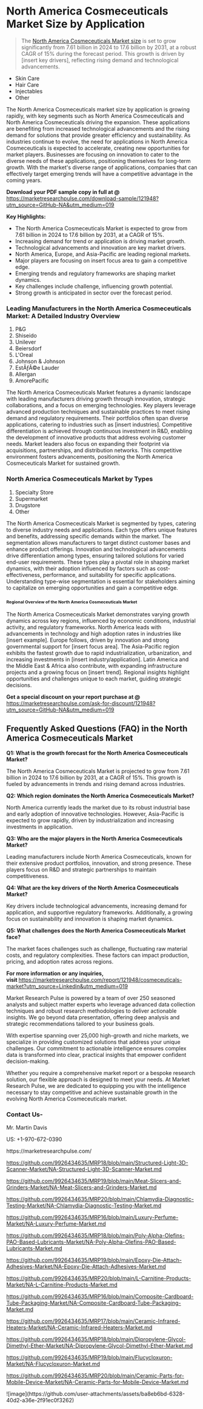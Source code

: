<h1>North America Cosmeceuticals Market&nbsp;Size by Application</h1><blockquote><p>The <a href="https://marketresearchpulse.com/download-sample/121948?utm_source=GitHub-NA&amp;utm_medium=019">North America Cosmeceuticals Market size</a> is set to grow significantly from 7.61 billion in 2024 to 17.6 billion by 2031, at a robust CAGR of 15% during the forecast period. This growth is driven by [insert key drivers], reflecting rising demand and technological advancements.</p></blockquote><ul><li>Skin Care<li> Hair Care<li> Injectables<li> Other</li></ul><p>The North America Cosmeceuticals market size by application is growing rapidly, with key segments such as North America Cosmeceuticals and North America Cosmeceuticals driving the expansion. These applications are benefiting from increased technological advancements and the rising demand for solutions that provide greater efficiency and sustainability. As industries continue to evolve, the need for applications in North America Cosmeceuticals is expected to accelerate, creating new opportunities for market players. Businesses are focusing on innovation to cater to the diverse needs of these applications, positioning themselves for long-term growth. With the market's diverse range of applications, companies that can effectively target emerging trends will have a competitive advantage in the coming years.</p><p><strong>Download your PDF sample copy in full at @ </strong><a href="https://marketresearchpulse.com/download-sample/121948?utm_source=GitHub-NA&amp;utm_medium=019">https://marketresearchpulse.com/download-sample/121948?utm_source=GitHub-NA&amp;utm_medium=019</a></p><p><strong>Key Highlights: </strong></p><ul><li>The North America Cosmeceuticals Market is expected to grow from 7.61 billion in 2024 to 17.6 billion by 2031, at a CAGR of 15%.</li><li>Increasing demand for trend or application is driving market growth.</li><li>Technological advancements and innovation are key market drivers.</li><li>North America, Europe, and Asia-Pacific are leading regional markets.</li><li>Major players are focusing on insert focus area to gain a competitive edge.</li><li>Emerging trends and regulatory frameworks are shaping market dynamics.</li><li>Key challenges include challenge, influencing growth potential.</li><li>Strong growth is anticipated in sector over the forecast period.</li></ul><h3>Leading Manufacturers in the North America Cosmeceuticals Market: A Detailed Industry Overview</h3><ol><li>P&G</li><li>Shiseido</li><li>Unilever</li><li>Beiersdorf</li><li>L'Oreal</li><li>Johnson & Johnson</li><li>EstÃƒÂ©e Lauder</li><li>Allergan</li><li>AmorePacific</li></ol><div class="flex max-w-full flex-col flex-grow"><div class="min-h-8 text-message flex w-full flex-col items-end gap-2 whitespace-normal break-words [.text-message+&amp;]:mt-5" dir="auto" data-message-author-role="assistant" data-message-id="fd8432e4-4910-450d-b182-61b7bfb0a01f" data-message-model-slug="gpt-4o"><div class="flex w-full flex-col gap-1 empty:hidden first:pt-[3px]"><div class="markdown prose w-full break-words dark:prose-invert light"><p>The North America Cosmeceuticals Market features a dynamic landscape with leading manufacturers driving growth through innovation, strategic collaborations, and a focus on emerging technologies. Key players leverage advanced production techniques and sustainable practices to meet rising demand and regulatory requirements. Their portfolios often span diverse applications, catering to industries such as [insert industries]. Competitive differentiation is achieved through continuous investment in R&amp;D, enabling the development of innovative products that address evolving customer needs. Market leaders also focus on expanding their footprint via acquisitions, partnerships, and distribution networks. This competitive environment fosters advancements, positioning the North America Cosmeceuticals Market for sustained growth.</p></div></div></div></div><h3>North America Cosmeceuticals Market by Types</h3><ol><li>Specialty Store<li> Supermarket<li> Drugstore<li> Other</li></ol><div class="flex max-w-full flex-col flex-grow"><div class="min-h-8 text-message flex w-full flex-col items-end gap-2 whitespace-normal break-words [.text-message+&amp;]:mt-5" dir="auto" data-message-author-role="assistant" data-message-id="084470be-0bb7-4664-bddf-5156b4f41249" data-message-model-slug="gpt-4o-mini"><div class="flex w-full flex-col gap-1 empty:hidden first:pt-[3px]"><div class="markdown prose w-full break-words dark:prose-invert light"><p>The North America Cosmeceuticals Market is segmented by types, catering to diverse industry needs and applications. Each type offers unique features and benefits, addressing specific demands within the market. The segmentation allows manufacturers to target distinct customer bases and enhance product offerings. Innovation and technological advancements drive differentiation among types, ensuring tailored solutions for varied end-user requirements. These types play a pivotal role in shaping market dynamics, with their adoption influenced by factors such as cost-effectiveness, performance, and suitability for specific applications. Understanding type-wise segmentation is essential for stakeholders aiming to capitalize on emerging opportunities and gain a competitive edge.</p></div></div></div></div><h3><span style="font-size: 11px;">Regional Overview of the North America Cosmeceuticals Market</span></h3><div class="flex max-w-full flex-col flex-grow"><div class="min-h-8 text-message flex w-full flex-col items-end gap-2 whitespace-normal break-words [.text-message+&amp;]:mt-5" dir="auto" data-message-author-role="assistant" data-message-id="e9038762-ce64-4e30-91c9-9bd413514231" data-message-model-slug="gpt-4o-mini"><div class="flex w-full flex-col gap-1 empty:hidden first:pt-[3px]"><div class="markdown prose w-full break-words dark:prose-invert light"><p>The North America Cosmeceuticals Market demonstrates varying growth dynamics across key regions, influenced by economic conditions, industrial activity, and regulatory frameworks. North America leads with advancements in technology and high adoption rates in industries like [insert example]. Europe follows, driven by innovation and strong governmental support for [insert focus area]. The Asia-Pacific region exhibits the fastest growth due to rapid industrialization, urbanization, and increasing investments in [insert industry/application]. Latin America and the Middle East &amp; Africa also contribute, with expanding infrastructure projects and a growing focus on [insert trend]. Regional insights highlight opportunities and challenges unique to each market, guiding strategic decisions.</p></div></div></div></div><p><strong>Get a special discount on your report purchase at @ </strong><a href="https://marketresearchpulse.com/ask-for-discount/121948?utm_source=GitHub-NA&amp;utm_medium=019">https://marketresearchpulse.com/ask-for-discount/121948?utm_source=GitHub-NA&amp;utm_medium=019</a></p><h2>Frequently Asked Questions (FAQ) in the North America Cosmeceuticals Market</h2><p><strong>Q1: What is the growth forecast for the North America Cosmeceuticals Market?</strong></p><p>The North America Cosmeceuticals Market is projected to grow from 7.61 billion in 2024 to 17.6 billion by 2031, at a CAGR of 15%. This growth is fueled by advancements in trends and rising demand across industries.</p><p><strong>Q2: Which region dominates the North America Cosmeceuticals Market?</strong></p><p>North America currently leads the market due to its robust industrial base and early adoption of innovative technologies. However, Asia-Pacific is expected to grow rapidly, driven by industrialization and increasing investments in application.</p><p><strong>Q3: Who are the major players in the North America Cosmeceuticals Market?</strong></p><p>Leading manufacturers include North America Cosmeceuticals, known for their extensive product portfolios, innovation, and strong presence. These players focus on R&amp;D and strategic partnerships to maintain competitiveness.</p><p><strong>Q4: What are the key drivers of the North America Cosmeceuticals Market?</strong></p><p>Key drivers include technological advancements, increasing demand for application, and supportive regulatory frameworks. Additionally, a growing focus on sustainability and innovation is shaping market dynamics.</p><p><strong>Q5: What challenges does the North America Cosmeceuticals Market face?</strong></p><p>The market faces challenges such as challenge, fluctuating raw material costs, and regulatory complexities. These factors can impact production, pricing, and adoption rates across regions.</p><p><strong>For more information or any inquiries, visit&nbsp;</strong><a href="https://marketresearchpulse.com/report/121948/cosmeceuticals-market?utm_source=Linkedin&utm_medium=019">https://marketresearchpulse.com/report/121948/cosmeceuticals-market?utm_source=Linkedin&utm_medium=019</a></p><p>Market Research Pulse is powered by a team of over 250 seasoned analysts and subject matter experts who leverage advanced data collection techniques and robust research methodologies to deliver actionable insights. We go beyond data presentation, offering deep analysis and strategic recommendations tailored to your business goals.</p><p>With expertise spanning over 25,000 high-growth and niche markets, we specialize in providing customized solutions that address your unique challenges. Our commitment to actionable intelligence ensures complex data is transformed into clear, practical insights that empower confident decision-making.</p><p>Whether you require a comprehensive market report or a bespoke research solution, our flexible approach is designed to meet your needs. At Market Research Pulse, we are dedicated to equipping you with the intelligence necessary to stay competitive and achieve sustainable growth in the evolving North America Cosmeceuticals market.</p><h3><strong>Contact Us-</strong></h3><p>Mr. Martin Davis</p><p>US: +1-970-672-0390</p><p>https://marketresearchpulse.com/</p><p><a href="https://github.com/9926434635/MRP18/blob/main/Structured-Light-3D-Scanner-Market/NA-Structured-Light-3D-Scanner-Market.md">https://github.com/9926434635/MRP18/blob/main/Structured-Light-3D-Scanner-Market/NA-Structured-Light-3D-Scanner-Market.md</a></p><p><a href="https://github.com/9926434635/MRP19/blob/main/Meat-Slicers-and-Grinders-Market/NA-Meat-Slicers-and-Grinders-Market.md">https://github.com/9926434635/MRP19/blob/main/Meat-Slicers-and-Grinders-Market/NA-Meat-Slicers-and-Grinders-Market.md</a></p><p><a href="https://github.com/9926434635/MRP20/blob/main/Chlamydia-Diagnostic-Testing-Market/NA-Chlamydia-Diagnostic-Testing-Market.md">https://github.com/9926434635/MRP20/blob/main/Chlamydia-Diagnostic-Testing-Market/NA-Chlamydia-Diagnostic-Testing-Market.md</a></p><p><a href="https://github.com/9926434635/MRP16/blob/main/Luxury-Perfume-Market/NA-Luxury-Perfume-Market.md">https://github.com/9926434635/MRP16/blob/main/Luxury-Perfume-Market/NA-Luxury-Perfume-Market.md</a></p><p><a href="https://github.com/9926434635/MRP18/blob/main/Poly-Alpha-Olefins-PAO-Based-Lubricants-Market/NA-Poly-Alpha-Olefins-PAO-Based-Lubricants-Market.md">https://github.com/9926434635/MRP18/blob/main/Poly-Alpha-Olefins-PAO-Based-Lubricants-Market/NA-Poly-Alpha-Olefins-PAO-Based-Lubricants-Market.md</a></p><p><a href="https://github.com/9926434635/MRP19/blob/main/Epoxy-Die-Attach-Adhesives-Market/NA-Epoxy-Die-Attach-Adhesives-Market.md">https://github.com/9926434635/MRP19/blob/main/Epoxy-Die-Attach-Adhesives-Market/NA-Epoxy-Die-Attach-Adhesives-Market.md</a></p><p><a href="https://github.com/9926434635/MRP20/blob/main/L-Carnitine-Products-Market/NA-L-Carnitine-Products-Market.md">https://github.com/9926434635/MRP20/blob/main/L-Carnitine-Products-Market/NA-L-Carnitine-Products-Market.md</a></p><p><a href="https://github.com/9926434635/MRP16/blob/main/Composite-Cardboard-Tube-Packaging-Market/NA-Composite-Cardboard-Tube-Packaging-Market.md">https://github.com/9926434635/MRP16/blob/main/Composite-Cardboard-Tube-Packaging-Market/NA-Composite-Cardboard-Tube-Packaging-Market.md</a></p><p><a href="https://github.com/9926434635/MRP17/blob/main/Ceramic-Infrared-Heaters-Market/NA-Ceramic-Infrared-Heaters-Market.md">https://github.com/9926434635/MRP17/blob/main/Ceramic-Infrared-Heaters-Market/NA-Ceramic-Infrared-Heaters-Market.md</a></p><p><a href="https://github.com/9926434635/MRP18/blob/main/Dipropylene-Glycol-Dimethyl-Ether-Market/NA-Dipropylene-Glycol-Dimethyl-Ether-Market.md">https://github.com/9926434635/MRP18/blob/main/Dipropylene-Glycol-Dimethyl-Ether-Market/NA-Dipropylene-Glycol-Dimethyl-Ether-Market.md</a></p><p><a href="https://github.com/9926434635/MRP19/blob/main/Flucycloxuron-Market/NA-Flucycloxuron-Market.md">https://github.com/9926434635/MRP19/blob/main/Flucycloxuron-Market/NA-Flucycloxuron-Market.md</a></p><p><a href="https://github.com/9926434635/MRP20/blob/main/Ceramic-Parts-for-Mobile-Device-Market/NA-Ceramic-Parts-for-Mobile-Device-Market.md">https://github.com/9926434635/MRP20/blob/main/Ceramic-Parts-for-Mobile-Device-Market/NA-Ceramic-Parts-for-Mobile-Device-Market.md</a></p>
![image](https://github.com/user-attachments/assets/ba8eb6bd-6328-40d2-a36e-2f91ec0f3262)
